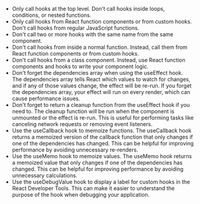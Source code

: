 - Only call hooks at the top level. Don't call hooks inside loops, conditions, or nested functions.
  <br/>
- Only call hooks from React function components or from custom hooks. Don't call hooks from regular JavaScript functions.
  <br/>
- Don't call two or more hooks with the same name from the same component.
  <br/>
- Don't call hooks from inside a normal function. Instead, call them from React function components or from custom hooks.
  <br/>
- Don't call hooks from a class component. Instead, use React function components and hooks to write your component logic.
  <br/>
- Don't forget the dependencies array when using the useEffect hook. The dependencies array tells React which values to watch for changes, and if any of those values change, the effect will be re-run. If you forget the dependencies array, your effect will run on every render, which can cause performance issues.
  <br/>
- Don't forget to return a cleanup function from the useEffect hook if you need to. The cleanup function will be run when the component is unmounted or the effect is re-run. This is useful for performing tasks like canceling network requests or removing event listeners.
  <br/>
- Use the useCallback hook to memoize functions. The useCallback hook returns a memoized version of the callback function that only changes if one of the dependencies has changed. This can be helpful for improving performance by avoiding unnecessary re-renders.
  <br/>
- Use the useMemo hook to memoize values. The useMemo hook returns a memoized value that only changes if one of the dependencies has changed. This can be helpful for improving performance by avoiding unnecessary calculations.
  <br/>
- Use the useDebugValue hook to display a label for custom hooks in the React Developer Tools. This can make it easier to understand the purpose of the hook when debugging your application.
